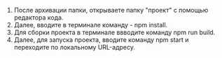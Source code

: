 1. После архивации папки, открываете папку "проект" с помощью редактора кода.
2. Далее, вводите в терминале команду - npm install.
3. Для сборки проекта в терминале ввводите команду npm run build.
4. Далее, для запуска проекта, вводите команду npm start и переходите по локальному URL-адресу.
